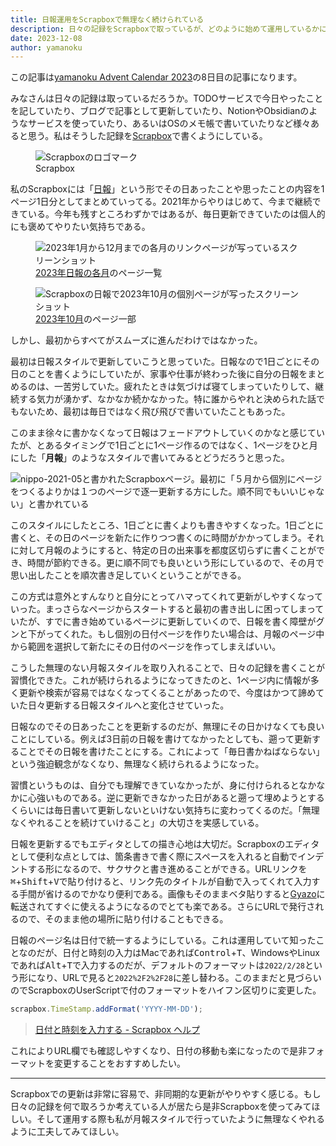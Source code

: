 ```yaml
---
title: 日報運用をScrapboxで無理なく続けられている
description: 日々の記録をScrapboxで取っているが、どのように始めて運用しているかについてを紹介
date: 2023-12-08
author: yamanoku
---
```


この記事は[yamanoku Advent Calendar 2023](https://adventar.org/calendars/8589)の8日目の記事になります。

みなさんは日々の記録は取っているだろうか。TODOサービスで今日やったことを記していたり、ブログで記事として更新していたり、NotionやObsidianのようなサービスを使っていたり、あるいはOSのメモ帳で書いていたりなど様々あると思う。私はそうした記録を[Scrapbox](https://scrapbox.io/)で書くようにしている。

<figure>
  <img src="https://i.gyazo.com/5f93e65a3b979ae5333aca4f32600611.png" alt="Scrapboxのロゴマーク" loading="lazy">
  <figcaption>Scrapbox</figcaption>
</figure>

私のScrapboxには「[日報](https://scrapbox.io/yamanoku/nippo%E3%81%BE%E3%81%A8%E3%82%81)」という形でその日あったことや思ったことの内容を1ページ1日分としてまとめていってる。2021年からやりはじめて、今まで継続できている。今年も残すところわずかではあるが、毎日更新できていたのは個人的にも褒めてやりたい気持ちである。

<figure>
  <img src="https://i.gyazo.com/02b3269ce7144fa2c070ef170d07215a.png" alt="2023年1月から12月までの各月のリンクページが写っているスクリーンショット" loading="lazy">
  <figcaption><a href="https://scrapbox.io/yamanoku/nippo-2023">2023年日報の各月</a>のページ一覧</figcaption>
</figure>

<figure>
  <img src="https://i.gyazo.com/c07f7fb3c9cd3af040e6440adbae3656.png" alt="Scrapboxの日報で2023年10月の個別ページが写ったスクリーンショット" loading="lazy">
  <figcaption><a href="https://scrapbox.io/yamanoku/nippo-2023-10">2023年10月</a>のページ一部</figcaption>
</figure>

しかし、最初からすべてがスムーズに進んだわけではなかった。

最初は日報スタイルで更新していこうと思っていた。日報なので1日ごとにその日のことを書くようにしていたが、家事や仕事が終わった後に自分の日報をまとめるのは、一苦労していた。疲れたときは気づけば寝てしまっていたりして、継続する気力が湧かず、なかなか続かなかった。特に誰からやれと決められた話でもないため、最初は毎日ではなく飛び飛びで書いていたこともあった。

このまま徐々に書かなくなって日報はフェードアウトしていくのかなと感じていたが、とあるタイミングで1日ごとに1ページ作るのではなく、1ページをひと月にした「**月報**」のようなスタイルで書いてみるとどうだろうと思った。

![nippo-2021-05と書かれたScrapboxページ。最初に「５月から個別にページをつくるよりかは１つのページで逐一更新する方にした。順不同でもいいじゃない」と書かれている](https://i.gyazo.com/8ac6b770988cc7fa04b24d7b995babcc.png)

このスタイルにしたところ、1日ごとに書くよりも書きやすくなった。1日ごとに書くと、その日のページを新たに作りつつ書くのに時間がかかってしまう。それに対して月報のようにすると、特定の日の出来事を都度区切らずに書くことができ、時間が節約できる。更に順不同でも良いという形にしているので、その月で思い出したことを順次書き足していくということができる。

この方式は意外とすんなりと自分にとってハマってくれて更新がしやすくなっていった。まっさらなページからスタートすると最初の書き出しに困ってしまっていたが、すでに書き始めているページに更新していくので、日報を書く障壁がグンと下がってくれた。もし個別の日付ページを作りたい場合は、月報のページ中から範囲を選択して新たにその日付のページを作ってしまえばいい。

こうした無理のない月報スタイルを取り入れることで、日々の記録を書くことが習慣化できた。これが続けられるようになってきたのと、1ページ内に情報が多く更新や検索が容易ではなくなってくることがあったので、今度はかつて諦めていた日々更新する日報スタイルへと変化させていった。

日報なのでその日あったことを更新するのだが、無理にその日かけなくても良いことにしている。例えば3日前の日報を書けてなかったとしても、遡って更新することでその日報を書けたことにする。これによって「毎日書かねばならない」という強迫観念がなくなり、無理なく続けられるようになった。

習慣というものは、自分でも理解できていなかったが、身に付けられるとなかなかに心強いものである。逆に更新できなかった日があると遡って埋めようとするくらいには毎日書いて更新しないといけない気持ちに変わってくるのだ。「無理なくやれることを続けていけること」の大切さを実感している。

日報を更新するでもエディタとしての描き心地は大切だ。Scrapboxのエディタとして便利な点としては、箇条書きで書く際にスペースを入れると自動でインデントする形になるので、サクサクと書き進めることができる。URLリンクを<kbd>⌘</kbd>+<kbd>Shift</kbd>+<kbd>V</kbd>で貼り付けると、リンク先のタイトルが自動で入ってくれて入力する手間が省けるのでかなり便利である。画像もそのままベタ貼りすると[Gyazo](https://gyazo.com/ja)に転送されてすぐに使えるようになるのでとても楽である。さらにURLで発行されるので、そのまま他の場所に貼り付けることもできる。

日報のページ名は日付で統一するようにしている。これは運用していて知ったことなのだが、日付と時刻の入力はMacであれば<kbd>Control</kbd>+<kbd>T</kbd>、WindowsやLinuxであれば<kbd>Alt</kbd>+<kbd>T</kbd>で入力するのだが、デフォルトのフォーマットは`2022/2/28`という形になり、URLで見ると`2022%2F2%2F28`に差し替わる。このままだと見づらいのでScrapboxのUserScriptで付のフォーマットをハイフン区切りに変更した。

```ts
scrapbox.TimeStamp.addFormat('YYYY-MM-DD');
```

> [日付と時刻を入力する - Scrapbox ヘルプ](https://scrapbox.io/help-jp/%E6%97%A5%E4%BB%98%E3%81%A8%E6%99%82%E5%88%BB%E3%82%92%E5%85%A5%E5%8A%9B%E3%81%99%E3%82%8B)

これによりURL欄でも確認しやすくなり、日付の移動も楽になったので是非フォーマットを変更することをおすすめしたい。

---

Scrapboxでの更新は非常に容易で、非同期的な更新がやりやすく感じる。もし日々の記録を何で取ろうか考えている人が居たら是非Scrapboxを使ってみてほしい。そして運用する際も私が月報スタイルで行っていたように無理なくやれるように工夫してみてほしい。
